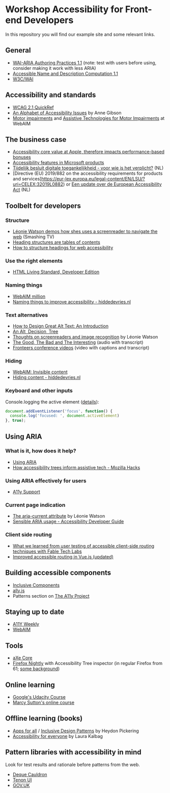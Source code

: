 # Workshop Accessibility for Front-end Developers

In this repository you will find our example site and some relevant links.

## General

* [WAI-ARIA Authoring Practices 1.1](https://www.w3.org/TR/wai-aria-practices-1.1/) (note: test with users before using, consider making it work with less ARIA)
* [Accessible Name and Description Computation 1.1](https://www.w3.org/TR/accname-1.1/)
* [W3C/WAI](https://www.w3.org/WAI/)

## Accessibility and standards

* [WCAG 2.1 QuickRef](https://www.w3.org/WAI/WCAG21/quickref/?versions=2.1)
* [An Alphabet of Accessibility Issues](https://the-pastry-box-project.net/anne-gibson/2014-july-31) by Anne Gibson
* [Motor impairments](https://webaim.org/articles/motor/motordisabilities) and [Assistive Technologies for Motor Impairments](https://webaim.org/articles/motor/assistive) at WebAIM

## The business case

* [Accessibility core value at Apple, therefore impacts performance-based bonuses](https://www.applevis.com/blog/apple-executives-bonuses-be-tied-their-performance-respect-accessibility-and-companys-other)
* [Accessibility features in Microsoft products](https://www.microsoft.com/en-us/research/group/enable/)
* [Tijdelijk besluit digitale toegankelijkheid - voor wie is het verplicht?](https://www.digitoegankelijk.nl/wetgeving/voor-wie-is-het-verplicht) (NL)
* [Directive (EU) 2019/882 on the accessibility requirements for products and services]https://eur-lex.europa.eu/legal-content/EN/LSU/?uri=CELEX:32019L0882) or [Een update over de European Accessibility Act](https://medium.com/eleven-ways/een-update-over-de-european-accessibility-act-70993ab0b77) (NL) 

## Toolbelt for developers

### Structure

* [Léonie Watson demos how shes uses a screenreader to navigate the web](https://www.youtube.com/watch?v=iUCYPM6up9M) (Smashing TV)
* [Heading structures are tables of contents](https://hiddedevries.nl/en/blog/2018-09-01-heading-structures-are-tables-of-contents )
* [How to structure headings for web accessibility](https://www.nomensa.com/blog/2017/how-structure-headings-web-accessibility)

### Use the right elements 

* [HTML Living Standard, Developer Edition](https://developer.whatwg.org)

### Naming things

* [WebAIM million](https://webaim.org/projects/million/)
* [Naming things to improve accessibility - hiddedevries.nl](https://hiddedevries.nl/en/blog/2019-04-18-naming-things-to-improve-accessibility)

### Text alternatives

* [How to Design Great Alt Text: An Introduction](https://www.deque.com/blog/great-alt-text-introduction/)
* [An Alt  Decision  Tree](https://www.w3.org/WAI/tutorials/images/decision-tree/)
* [Thoughts on screenreaders and image recognition](https://tink.uk/thoughts-on-screen-readers-and-image-recognition/) by Léonie Watson
* [The Good, The Bad and The Interesting](https://vasilis.nl/gbi/2018/04/13/robert-jan-verkade/) (audio with transcript)
* [Fronteers conference videos](https://fronteers.nl/congres/2016-spring/sessions/front-end-performance-the-dark-side-by-mathias-bynens) (video with captions and transcript)

### Hiding

* [WebAIM: Invisible content](http://webaim.org/techniques/css/invisiblecontent/)
* [Hiding content - hiddedevries.nl](https://hiddedevries.nl/en/blog/2017-04-11-on-hiding-content)

### Keyboard and other inputs

Console.logging the active element ([details](https://hiddedevries.nl/en/blog/2019-01-30-console-logging-the-focused-element-as-it-changes)): 

```js
document.addEventListener('focus', function() {
  console.log('focused: ', document.activeElement)
}, true);
```

## Using ARIA

### What is it, how does it help?

* [Using ARIA](https://www.w3.org/TR/using-aria/)
* [How accessibility trees inform assistive tech - Mozilla Hacks](https://hacks.mozilla.org/2019/06/how-accessibility-trees-inform-assistive-tech/)

### Using ARIA effectively for users

* [A11y Support](https://a11ysupport.io/)

### Current page indication

* [The aria-current attribute](https://tink.uk/using-the-aria-current-attribute/) by Léonie Watson
* [Sensible ARIA usage - Accessibility Developer Guide](https://www.accessibility-developer-guide.com/examples/sensible-aria-usage/current/)

### Client side routing

* [What we learned from user testing of accessible client-side routing techniques with Fable Tech Labs](https://www.gatsbyjs.com/blog/2019-07-11-user-testing-accessible-client-routing/)
* [Improved accessible routing in Vue.js (updated)](https://marcus.io/blog/improved-accessible-routing-vuejs)

## Building accessible components

* [Inclusive Components](//inclusive-components.design)
* [ally.js](//allyjs.io)
* Patterns section on [The A11y Project](https://a11yproject.com)


## Staying up to date

* [A11Y Weekly](//a11yweekly.com)
* [WebAIM](https://webaim.org) 

## Tools

* [aXe Core](https://axe-core.org)
* [Firefox Nightly](https://www.mozilla.org/en-US/firefox/channel/desktop/#nightly) with Accessibility Tree inspector (in regular Firefox from 61; [some background](https://www.marcozehe.de/2018/04/11/introducing-the-accessibility-inspector-in-the-firefox-developer-tools/))


## Online learning

* [Google's Udacity Course](https://eu.udacity.com/course/web-accessibility--ud891)
* [Marcy Sutton's online course](https://egghead.io/courses/start-building-accessible-web-applications-today)

## Offline learning (books)

* [Apps for all](https://shop.smashingmagazine.com/products/apps-for-all) / [Inclusive Design Patterns](https://shop.smashingmagazine.com/products/inclusive-design-patterns) by Heydon Pickering
* [Accessibility for everyone](https://abookapart.com/products/accessibility-for-everyone) by Laura Kalbag

## Pattern libraries with accessibility in mind

Look for test results and rationale before patterns from the web.

* [Deque Cauldron](https://pattern-library.dequelabs.com/)
* [Tenon UI](https://www.tenon-ui.info/)
* [GOV.UK](https://design-system.service.gov.uk/)